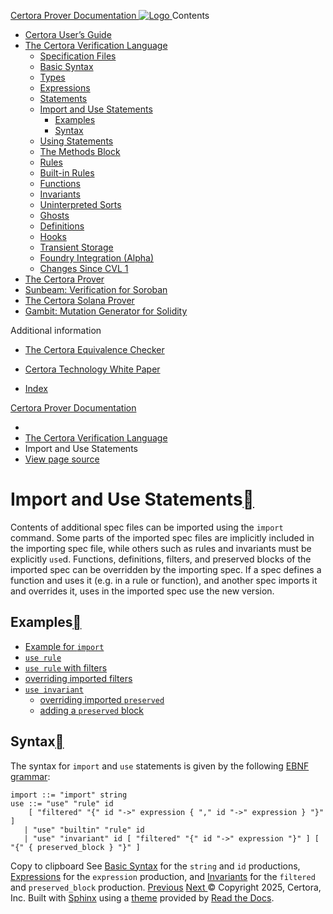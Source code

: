 [ Certora Prover Documentation ![Logo](https://docs.certora.com/en/latest/_static/Certora_Logo_Black.svg) ](https://docs.certora.com/en/latest/index.html)
Contents
  * [Certora User’s Guide](https://docs.certora.com/en/latest/docs/user-guide/index.html)
  * [The Certora Verification Language](https://docs.certora.com/en/latest/docs/cvl/index.html)
    * [Specification Files](https://docs.certora.com/en/latest/docs/cvl/overview.html)
    * [Basic Syntax](https://docs.certora.com/en/latest/docs/cvl/basics.html)
    * [Types](https://docs.certora.com/en/latest/docs/cvl/types.html)
    * [Expressions](https://docs.certora.com/en/latest/docs/cvl/expr.html)
    * [Statements](https://docs.certora.com/en/latest/docs/cvl/statements.html)
    * [Import and Use Statements](https://docs.certora.com/en/latest/docs/cvl/imports.html)
      * [Examples](https://docs.certora.com/en/latest/docs/cvl/imports.html#examples)
      * [Syntax](https://docs.certora.com/en/latest/docs/cvl/imports.html#syntax)
    * [Using Statements](https://docs.certora.com/en/latest/docs/cvl/using.html)
    * [The Methods Block](https://docs.certora.com/en/latest/docs/cvl/methods.html)
    * [Rules](https://docs.certora.com/en/latest/docs/cvl/rules.html)
    * [Built-in Rules](https://docs.certora.com/en/latest/docs/cvl/builtin.html)
    * [Functions](https://docs.certora.com/en/latest/docs/cvl/functions.html)
    * [Invariants](https://docs.certora.com/en/latest/docs/cvl/invariants.html)
    * [Uninterpreted Sorts](https://docs.certora.com/en/latest/docs/cvl/sorts.html)
    * [Ghosts](https://docs.certora.com/en/latest/docs/cvl/ghosts.html)
    * [Definitions](https://docs.certora.com/en/latest/docs/cvl/defs.html)
    * [Hooks](https://docs.certora.com/en/latest/docs/cvl/hooks.html)
    * [Transient Storage](https://docs.certora.com/en/latest/docs/cvl/transient.html)
    * [Foundry Integration (Alpha)](https://docs.certora.com/en/latest/docs/cvl/foundry-integration.html)
    * [Changes Since CVL 1](https://docs.certora.com/en/latest/docs/cvl/index.html#changes-since-cvl-1)
  * [The Certora Prover](https://docs.certora.com/en/latest/docs/prover/index.html)
  * [Sunbeam: Verification for Soroban](https://docs.certora.com/en/latest/docs/sunbeam/index.html)
  * [The Certora Solana Prover](https://docs.certora.com/en/latest/docs/solana/index.html)
  * [Gambit: Mutation Generator for Solidity](https://docs.certora.com/en/latest/docs/gambit/index.html)


Additional information
  * [The Certora Equivalence Checker](https://docs.certora.com/en/latest/docs/equiv-check/index.html)
  * [Certora Technology White Paper](https://docs.certora.com/en/latest/docs/whitepaper/index.html)


  * [Index](https://docs.certora.com/en/latest/genindex.html)


[Certora Prover Documentation](https://docs.certora.com/en/latest/index.html)
  * [](https://docs.certora.com/en/latest/index.html)
  * [The Certora Verification Language](https://docs.certora.com/en/latest/docs/cvl/index.html)
  * Import and Use Statements
  * [ View page source](https://docs.certora.com/en/latest/_sources/docs/cvl/imports.md.txt)


# Import and Use Statements[](https://docs.certora.com/en/latest/docs/cvl/imports.html#import-and-use-statements "Link to this heading")
Contents of additional spec files can be imported using the `import` command. Some parts of the imported spec files are implicitly included in the importing spec file, while others such as rules and invariants must be explicitly `use`d. Functions, definitions, filters, and preserved blocks of the imported spec can be overridden by the importing spec. If a spec defines a function and uses it (e.g. in a rule or function), and another spec imports it and overrides it, uses in the imported spec use the new version.
## Examples[](https://docs.certora.com/en/latest/docs/cvl/imports.html#examples "Link to this heading")
  * [Example for `import`](https://github.com/Certora/Examples/blob/be09cf32c55e39f5f5aa8cba1431f9e519b52365/CVLByExample/import/certora/specs/sub.spec#L1)
  * [`use rule`](https://github.com/Certora/Examples/blob/61ac29b1128c68aff7e8d1e77bc80bfcbd3528d6/CVLByExample/import/certora/specs/sub.spec#L24)
  * [`use rule` with filters](https://github.com/Certora/Examples/blob/be09cf32c55e39f5f5aa8cba1431f9e519b52365/CVLByExample/import/certora/specs/sub.spec#L3)
  * [overriding imported filters](https://github.com/Certora/Examples/blob/be09cf32c55e39f5f5aa8cba1431f9e519b52365/CVLByExample/import/certora/specs/sub.spec#L3)
  * [`use invariant`](https://github.com/Certora/Examples/blob/be09cf32c55e39f5f5aa8cba1431f9e519b52365/CVLByExample/import/certora/specs/sub.spec#L8)
    * [overriding imported `preserved`](https://github.com/Certora/Examples/blob/be09cf32c55e39f5f5aa8cba1431f9e519b52365/CVLByExample/import/certora/specs/sub.spec#L10)
    * [adding a `preserved` block](https://github.com/Certora/Examples/blob/be09cf32c55e39f5f5aa8cba1431f9e519b52365/CVLByExample/import/certora/specs/sub.spec#L14)


## Syntax[](https://docs.certora.com/en/latest/docs/cvl/imports.html#syntax "Link to this heading")
The syntax for `import` and `use` statements is given by the following [EBNF grammar](https://docs.certora.com/en/latest/docs/cvl/overview.html#ebnf-syntax):
```
import ::= "import" string
use ::= "use" "rule" id
    [ "filtered" "{" id "->" expression { "," id "->" expression } "}" ]
   | "use" "builtin" "rule" id
   | "use" "invariant" id [ "filtered" "{" id "->" expression "}" ] [ "{" { preserved_block } "}" ]

```
Copy to clipboard
See [Basic Syntax](https://docs.certora.com/en/latest/docs/cvl/basics.html) for the `string` and `id` productions, [Expressions](https://docs.certora.com/en/latest/docs/cvl/expr.html) for the `expression` production, and [Invariants](https://docs.certora.com/en/latest/docs/cvl/invariants.html) for the `filtered` and `preserved_block` production.
[ Previous](https://docs.certora.com/en/latest/docs/cvl/statements.html "Statements") [Next ](https://docs.certora.com/en/latest/docs/cvl/using.html "Using Statements")
© Copyright 2025, Certora, Inc.
Built with [Sphinx](https://www.sphinx-doc.org/) using a [theme](https://github.com/readthedocs/sphinx_rtd_theme) provided by [Read the Docs](https://readthedocs.org). 
